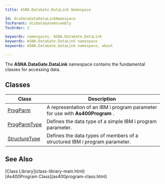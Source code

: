 ```yaml
---
title: ASNA.DataGate.DataLink Namespace

Id: dcsDataGateDataLinkNamespace
TocParent: dcsDataGateAssembly
TocOrder: 2

keywords: namespaces, ASNA.DataGate.DataLink
keywords: ASNA.DataGate.DataLink namespace
keywords: ASNA.DataGate.DataLink namespace, about

---
```


The **ASNA.DataGate.DataLink** namespace contains the fundamental classes for accessing data. 
## Classes



| Class | Description |
| ---- | ---- |
| [ProgParm](prog-parm-class.html) | A representation of an IBM i program parameter for use with **As400Program** . |
| [ProgParmType](prog-parm-type-class.html) | Defines the data type of a simple IBM i program parameter. |
| [StructureType](structure-type-class.html) | Defines the data types of members of a structured IBM i program parameter. |



## See Also

<dl />
      [Class Library](class-library-main.html)
      <br />
      [As400Program Class](as400program-class.html)


